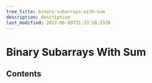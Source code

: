 ```yaml
---
tree_title: binary-subarrays-with-sum
description: description
last_modified: 2022-06-09T21:23:28.2328
---
```


# Binary Subarrays With Sum

## Contents
